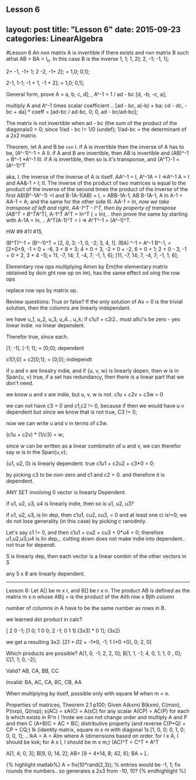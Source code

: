 Lesson 6 
---
layout: post
title:  "Lesson 6"
date:   2015-09-23
categories: LinearAlgebra
---
#Lesson 6
An nxn matrix A is invertible if there exists and nxn matrix B such athat
AB = BA = I<sub>n</sub>. In this case B is the inverse 
1, 1; 1, 2]; 2, -1; -1, 1];

2+ -1, -1+ 1; 2 -2, -1+ 2]; = 1,0; 0,1];

2-1, 1-1; -1 + 1, -1 + 2]; = 1,0; 0,1];

General form, prove
A = a, b; c, d]; , A^-1 = 1 / ad - bc [d, -b; -c, a];

multiply A and A^-1 times scalar coefficient ..
[ad - bc, a(-b) + ba; cd - dc, -bc + da] * coeff = [ad-bc / ad-bc, 0; 0, ad - bc/ad-bc];

The matrix is not invertible when ad - bc (the sum of the product of the diagonals0 = 0; since 1/ad - bc != 1/0 (undef);
1/ad-bc = the determinant of a 2x2 matrix.

Theorem, let A and B be `nxn`
I. if A is invertible then the inverse of A has to be, (A^-1)^-1 = A
II. if A and B are invertible, then AB is invertible and (AB)^-1 = B^-1 *A^-1
III. if A is invertible, then so is it's transponse, and (A^T)-1 = (A^-1)^T

aka,
I. the inverse of the inverse of A is itself. AA^-1 = I, A^-1A = I =>A^-1 A = I and AA&-1 = I;
II. The inverse of the product of two matrices is equal to the product of the inverse of the second times the product of the inverse of the first
AB(B^-1A^-1) =I and B-1A-1(AB) = I, = ABB-1A-1, AB B-1A-1, A In A-1 = AA-1 = A; and the same for the other side
III. A*A-1 = In, now we take transpose of left and right, AA-1^T - I^T, then by property of transpose (AB^T = B^T*A^T),
A-1^T A^T = In^T ( = In), . then prove the same by starting with A-1A = In, .. A^T(A-1)^T = I => A^T^-1 = (A^-1)^T.

HW #9 #11 #15,

(B^T)^-1 = (B^-1)^T = [2, 0, 3; -1, 0, -2; 3, 4, 1].
(BA) ^-1 = A^-1 B^-1, = [2+0+9, -1 + 0 + -6, 3 + 8 + 3; 4 + 0 + 3, -2 + 0 + -2, 6 + 0 + 1; 2 + 0 - 3, -1 + 0 + 2, 3 + 4 -1];= 11, -7, 14; 7, -4, 7; -1, 1, 6];
[11, -7, 14; 7, -4, 7; -1, 1, 6];


Elementary row ops
multiplying Amxn by Em(the elementary matrix obtained by doin ght row op on Im), has the same effect od oing the row ops

replace row ops by matrix op.

Review questions:
True or false? If the only solution of Ax = 0 is the trivial solution, then the columns are linearly independant.

we have u_1, u_2, u_3, u_4... u_k;
if c1u1 + c2i2.. must allci's be zero - yes linear indie. no linear dependent.

Therefor true, since each.

[1; -1], [-1; 1]; = [0;0];
dependent

c1[1;0] + c2[0;1]; = [0,0];
indiependt

if u and v are linealry indie, and if {u, v, w} is linearly depen, then w is in Span{u, v}
true, if a set has redundancy, then there is a linear part that we don't need.

we know u and v are indie, but u, v, w is not.
c1u + c2v + c3w = 0

we can not have c3 = 0 and c1,c2 != 0,  because
if then we would have u v dependent but since we know that is not true, C3 != 0;

now we can write u and v in terms of c3w.

(c1u + c2v) * (1/c3) = w;

since w can be written as a linear combinaitn of u and v, we can therefor say w is in the Span{u,v};

{u1, u2, 0} is linearly dependent.
true 
c1u1 + c2u2 + c3*0 = 0;

by picking c3 to be non-zero and c1 and c2 = 0.
and therefore it is dependent.

ANY SET involving 0 vector is linearly Dependent.	

if u1, u2, u3, u4 is linearly indie, then so is u1, u2, u3?

if u1, u2, u3, is lin dep, then c1u1, cu2, cu3, = 0 and at least one ci is!=0;
we do not lose generality (in this case) by picking c ranodmly.

Let's say c1 != 0, and then
c1u1 + cu2 + cu3 + 0*u4 = 0;
therefore u1,u2,u3,u4 is lin dep,.. cutting down does not make indie into dependent.. not true for dependt. 

S is linearly dep, then each vector is a linear combin of the other vectors in S

any 5 x 8 are linearly dependent.

------------------------------------------------------

Lesson 6:
Let A[] be m x r, and B[] be r x n. The product AB is defined as the matrix m x n whose ABij = is the product of the Aith row x Bjth column

number of columns in A have to be the same number as rows in B.

we learned dot product in calc?

[ 2 0 -1; 			[1 0;
  1 0 0; 			 2 -1;
  0 1 1] (3x3) *  0 1]; (3x2)

we get a resulting 3x2:
[2*1 + 0*2 + -1*0, -1;
1 (+0 +0), 0;
2, 0]

Which products are possible?
A[1, 0, -1; 2, 2, 0]; B[1, 1, -1; 4, 0, 1; 1, 0 , 0]; C[1, 1; 0, -2];

Valid?
AB, CA, BB, CC

Invalid:
BA, AC, CA, BC, CB, AA

When multiplying by itself, possible only with square M[](mxn) when m  = n.

Properties of matrices, Theorem 2.1 p100; Given A(kxm) B(kxm), C(mxn), P(nxp), Q(nxp);
s(AC) = sA(C) = A(sC) for any scalar
A(CP) = AC(P) for each b which exists in R^n (
!!note we can not change order and multiply A and P and then C
(A+B)C = AC + BC; distributive property (and reverse C(P+Q) = CP + CQ;)
Ik (identity matrix, square m x m with  diagonal 1s [1, 0, 0; 0, 1, 0; 0, 0, 1]; .. 
IkA = A = AIm where A[](kxm) (dimensions based on order. for I x A, I should be kxk; for A x I, I should be m x m;)
(AC)^T = C^T * A^T

A[1, 4; 0, 3]; B[9, 0; 14, 2]; AB= [9 + 4*14, 8; 42, 6]; BA = [..

{% highlight matlab%}
A = fix(10*rand(2,3)); % entries would be -1, 1; fix rounds the numbers.. so generates a 2x3 from -10, 10?
{% endhighlight %}
 
